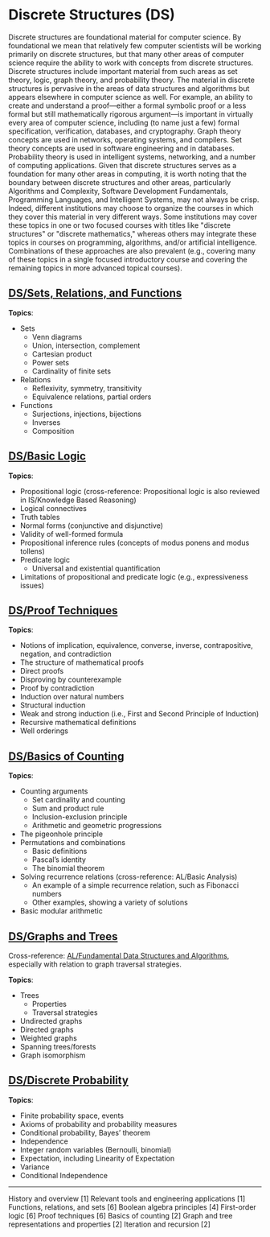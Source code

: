 # Discrete Structures (DS)

Discrete structures are foundational material for computer science. By foundational we mean that relatively few computer scientists will be working primarily on discrete structures, but that many other areas of computer science require the ability to work with concepts from discrete structures. Discrete structures include important material from such areas as set theory, logic, graph theory, and probability theory. The material in discrete structures is pervasive in the areas of data structures and algorithms but appears elsewhere in computer science as well. For example, an ability to create and understand a proof—either a formal symbolic proof or a less formal but still mathematically rigorous argument—is important in virtually every area of computer science, including (to name just a few) formal specification, verification, databases, and cryptography. Graph theory concepts are used in networks, operating systems, and compilers. Set theory concepts are used in software engineering and in databases. Probability theory is used in intelligent systems, networking, and a number of computing applications. Given that discrete structures serves as a foundation for many other areas in computing, it is worth noting that the boundary between discrete structures and other areas, particularly Algorithms and Complexity, Software Development Fundamentals, Programming Languages, and Intelligent Systems, may not always be crisp. Indeed, different institutions may choose to organize the courses in which they cover this material in very different ways. Some institutions may cover these topics in one or two focused courses with titles like "discrete structures" or "discrete mathematics," whereas others may integrate these topics in courses on programming, algorithms, and/or artificial intelligence. Combinations of these approaches are also prevalent (e.g., covering many of these topics in a single focused introductory course and covering the remaining topics in more advanced topical courses).

## [DS/Sets, Relations, and Functions](01_Set-Relations-Functions.md)

**Topics**:

- Sets
    - Venn diagrams
    - Union, intersection, complement
    - Cartesian product
    - Power sets
    - Cardinality of finite sets
- Relations
    - Reflexivity, symmetry, transitivity
    - Equivalence relations, partial orders
- Functions
    - Surjections, injections, bijections
    - Inverses
    - Composition

## [DS/Basic Logic](02_Basic-Logic.md)

**Topics**:

- Propositional logic (cross-reference: Propositional logic is also reviewed in IS/Knowledge Based
Reasoning)
- Logical connectives
- Truth tables
- Normal forms (conjunctive and disjunctive)
- Validity of well-formed formula
- Propositional inference rules (concepts of modus ponens and modus tollens)
- Predicate logic
    - Universal and existential quantification
- Limitations of propositional and predicate logic (e.g., expressiveness issues)

## [DS/Proof Techniques](03_Proof-Techniques.md)

**Topics**:

- Notions of implication, equivalence, converse, inverse, contrapositive, negation, and contradiction
- The structure of mathematical proofs
- Direct proofs
- Disproving by counterexample
- Proof by contradiction
- Induction over natural numbers
- Structural induction
- Weak and strong induction (i.e., First and Second Principle of Induction)
- Recursive mathematical definitions
- Well orderings

## [DS/Basics of Counting](04_Basic-Counting.md)

**Topics**:

- Counting arguments
    - Set cardinality and counting
    - Sum and product rule
    - Inclusion-exclusion principle
    - Arithmetic and geometric progressions
- The pigeonhole principle
- Permutations and combinations
    - Basic definitions
    - Pascal’s identity
    - The binomial theorem
- Solving recurrence relations (cross-reference: AL/Basic Analysis)
    - An example of a simple recurrence relation, such as Fibonacci numbers
    - Other examples, showing a variety of solutions
- Basic modular arithmetic

## [DS/Graphs and Trees](05_Graphs-Trees.md)

Cross-reference: [AL/Fundamental Data Structures and Algorithms](../Algorithms-Complexity/03_Fundamental-Data-Structures-Algorithms.md), especially with relation to
graph traversal strategies.

**Topics**:

- Trees
    - Properties
    - Traversal strategies
- Undirected graphs
- Directed graphs
- Weighted graphs
- Spanning trees/forests
- Graph isomorphism

## [DS/Discrete Probability](06_Discrete-Probability.md)

**Topics**:

- Finite probability space, events
- Axioms of probability and probability measures
- Conditional probability, Bayes’ theorem
- Independence
- Integer random variables (Bernoulli, binomial)
- Expectation, including Linearity of Expectation
- Variance
- Conditional Independence

---

History and overview [1]
Relevant tools and engineering applications [1] 
Functions, relations, and sets [6]
Boolean algebra principles [4]
First-order logic [6]
Proof techniques [6]
Basics of counting [2]
Graph and tree representations and properties [2] 
Iteration and recursion [2]